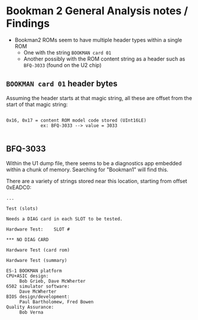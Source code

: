 # Bookman 2 General Analysis notes / Findings

- Bookman2 ROMs seem to have multiple header types within a single ROM
     - One with the string `BOOKMAN card 01`
     - Another possibly with the ROM content string as a header such as `BFQ-3033` (found on the U2 chip)

## `BOOKMAN card 01` header bytes

Assuming the header starts at that magic string, all these are offset from the start of that magic string:

```

0x16, 0x17 = content ROM model code stored (UInt16LE)
             ex: BFQ-3033 --> value = 3033 
             
```

## BFQ-3033

Within the U1 dump file, there seems to be a diagnostics app embedded within a chunk of memory. Searching for "Bookman1" will find this.

There are a variety of strings stored near this location, starting from offset 0xEADC0:

```
...

Test (slots)

Needs a DIAG card in each SLOT to be tested.

Hardware Test:    SLOT #

*** NO DIAG CARD

Hardware Test (card rom)

Hardware Test (summary)

ES-1 BOOKMAN platform
CPU+ASIC design:
     Bob Grieb, Dave McWherter
6502 simulator software:
     Dave McWherter
BIOS design/development:
     Paul Bartholomew, Fred Bowen
Quality Assurance:
     Bob Verna

```